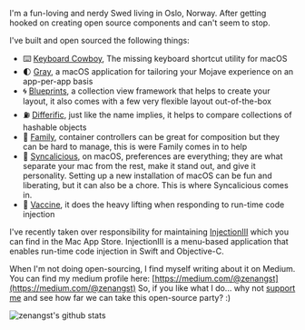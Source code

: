 I'm a fun-loving and nerdy Swed living in Oslo, Norway. After getting hooked on creating open source components and can't seem to stop.

I've built and open sourced the following things:

- ⌨️ [Keyboard Cowboy](https://github.com/zenangst/KeyboardCowboy), The missing keyboard shortcut utility for macOS
- 🌓 [Gray](https://github.com/zenangst/Gray), a macOS application for tailoring your Mojave experience on an app-per-app basis
- 🌀 [Blueprints](https://github.com/zenangst/Blueprints), a collection view framework that helps to create your layout, it also comes with a few very flexible layout out-of-the-box
- ⛽️ [Differific](https://github.com/zenangst/Differific), just like the name implies, it helps to compare collections of hashable objects
- 🚸 [Family](https://github.com/zenangst/Family), container controllers can be great for composition but they can be hard to manage, this is were Family comes in to help
- 🍫 [Syncalicious](https://github.com/zenangst/Syncalicious), on macOS, preferences are everything; they are what separate your mac from the rest, make it stand out, and give it personality. Setting up a new installation of macOS can be fun and liberating, but it can also be a chore. This is where Syncalicious comes in.
- 💉 [Vaccine](https://github.com/zenangst/Vaccine), it does the heavy lifting when responding to run-time code injection

I've recently taken over responsibility for maintaining [InjectionIII](https://itunes.apple.com/no/app/injectioniii/id1380446739?mt=12) which you can find in the Mac App Store. InjectionIII is a menu-based application that enables run-time code injection in Swift and Objective-C.

When I'm not doing open-sourcing, I find myself writing about it on Medium. You can find my medium profile here: [https://medium.com/@zenangst](https://medium.com/@zenangst)
So, if you like what I do... why not [support me](https://github.com/sponsors/zenangst) and see how far we can take this open-source party? :)

![zenangst's github stats](https://github-readme-stats.vercel.app/api?username=zenangst&show_icons=true&theme=bear)
